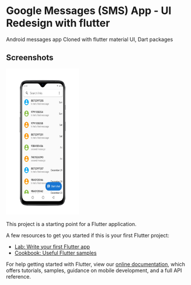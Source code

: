 # Google Messages (SMS) App - UI Redesign with flutter

Android messages app Cloned with flutter material UI, Dart packages

## Screenshots

<img src ="assets/images/1.png" height = "400" width = "200"/>

This project is a starting point for a Flutter application.

A few resources to get you started if this is your first Flutter project:

- [Lab: Write your first Flutter app](https://flutter.dev/docs/get-started/codelab)
- [Cookbook: Useful Flutter samples](https://flutter.dev/docs/cookbook)

For help getting started with Flutter, view our
[online documentation](https://flutter.dev/docs), which offers tutorials,
samples, guidance on mobile development, and a full API reference.
